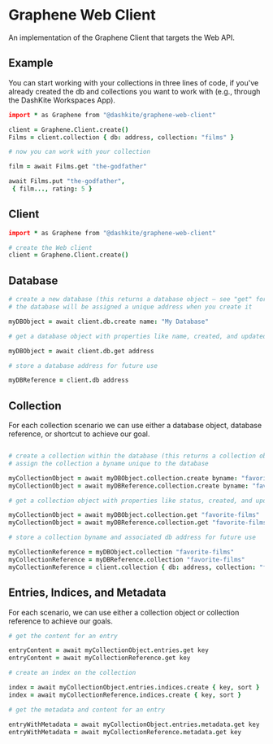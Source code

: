 # Graphene Web Client

An implementation of the Graphene Client that targets the Web API.

## Example
You can start working with your collections in three lines of code, if you've already created the db and collections you want to work with (e.g., through the DashKite Workspaces App).

```coffeescript
import * as Graphene from "@dashkite/graphene-web-client"

client = Graphene.Client.create()
Films = client.collection { db: address, collection: "films" }

# now you can work with your collection

film = await Films.get "the-godfather"

await Films.put "the-godfather",
 { film..., rating: 5 }
```

## Client
```coffeescript
import * as Graphene from "@dashkite/graphene-web-client"

# create the Web client
client = Graphene.Client.create()
```

## Database
```coffeescript
# create a new database (this returns a database object — see "get" for more details)
# the database will be assigned a unique address when you create it

myDBObject = await client.db.create name: "My Database"

# get a database object with properties like name, created, and updated

myDBObject = await client.db.get address

# store a database address for future use

myDBReference = client.db address
```

## Collection 
For each collection scenario we can use either a database object, database reference, or shortcut to achieve our goal.
```coffeescript

# create a collection within the database (this returns a collection object — see "get" for more details)
# assign the collection a byname unique to the database

myCollectionObject = await myDBObject.collection.create byname: "favorite-films"
myCollectionObject = await myDBReference.collection.create byname: "favorite-films"

# get a collection object with properties like status, created, and updated

myCollectionObject = await myDBObject.collection.get "favorite-films"
myCollectionObject = await myDBReference.collection.get "favorite-films"

# store a collection byname and associated db address for future use

myCollectionReference = myDBObject.collection "favorite-films"
myCollectionReference = myDBReference.collection "favorite-films"
myCollectionReference = client.collection { db: address, collection: "favorite-films" } # shortcut
```

## Entries, Indices, and Metadata 
For each scenario, we can use either a collection object or collection reference to achieve our goals.
```coffeescript
# get the content for an entry

entryContent = await myCollectionObject.entries.get key
entryContent = await myCollectionReference.get key

# create an index on the collection

index = await myCollectionObject.entries.indices.create { key, sort }
index = await myCollectionReference.indices.create { key, sort }

# get the metadata and content for an entry

entryWithMetadata = await myCollectionObject.entries.metadata.get key
entryWithMetadata = await myCollectionReference.metadata.get key
```
